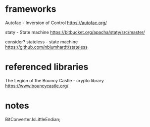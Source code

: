 # frameworks

Autofac - Inversion of Control
https://autofac.org/

staty - State machine
https://bitbucket.org/apacha/staty/src/master/

consider?
stateless - state machine
https://github.com/nblumhardt/stateless

# referenced libraries
The Legion of the Bouncy Castle - crypto library
https://www.bouncycastle.org/

# notes

BitConverter.IsLittleEndian;